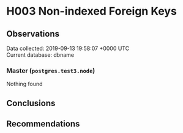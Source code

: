 # H003 Non-indexed Foreign Keys #

## Observations ##
Data collected: 2019-09-13 19:58:07 +0000 UTC  
Current database: dbname  


### Master (`postgres.test3.node`) ###



Nothing found



## Conclusions ##


## Recommendations ##

